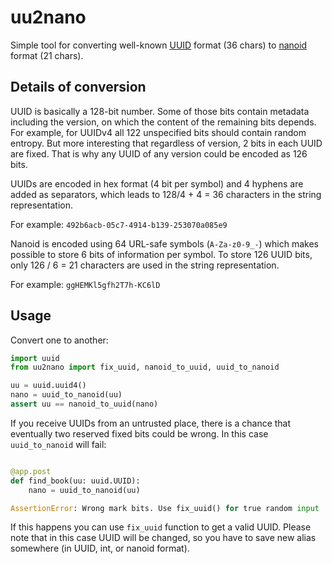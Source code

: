 # uu2nano

Simple tool for converting well-known [UUID](https://datatracker.ietf.org/doc/html/rfc4122)
format (36 chars) to [nanoid](https://pypi.org/project/nanoid/) format (21 chars).


## Details of conversion

UUID is basically a 128-bit number. Some of those bits contain metadata including
the version, on which the content of the remaining bits depends.
For example, for UUIDv4 all 122 unspecified bits should contain random entropy.
But more interesting that regardless of version, 2 bits in each UUID are fixed.
That is why any UUID of any version could be encoded as 126 bits.

UUIDs are encoded in hex format (4 bit per symbol) and 4 hyphens are added
as separators, which leads to 128/4 + 4 = 36 characters in the string representation.

For example: `492b6acb-05c7-4914-b139-253070a085e9`

Nanoid is encoded using 64 URL-safe symbols (`A-Za-z0-9_-`) which makes possible
to store 6 bits of information per symbol. To store 126 UUID bits, only 
126 / 6 = 21 characters are used in the string representation.

For example: `ggHEMKl5gfh2T7h-KC6lD`


## Usage

Convert one to another:

```python
import uuid
from uu2nano import fix_uuid, nanoid_to_uuid, uuid_to_nanoid

uu = uuid.uuid4()
nano = uuid_to_nanoid(uu)
assert uu == nanoid_to_uuid(nano)
```

If you receive UUIDs from an untrusted place, there is a chance that eventually
two reserved fixed bits could be wrong. In this case `uuid_to_nanoid` will fail:

```python

@app.post
def find_book(uu: uuid.UUID):
    nano = uuid_to_nanoid(uu)

AssertionError: Wrong mark bits. Use fix_uuid() for true random input
```

If this happens you can use `fix_uuid` function to get a valid UUID.
Please note that in this case UUID will be changed, so you have to save
new alias somewhere (in UUID, int, or nanoid format).
